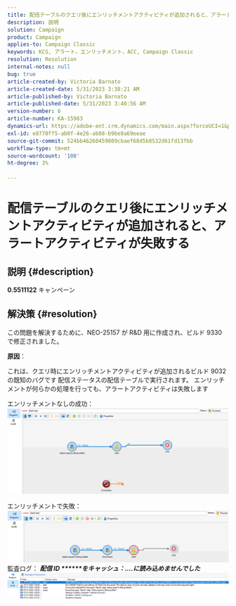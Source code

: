 ```yaml
---
title: 配信テーブルのクエリ後にエンリッチメントアクティビティが追加されると、アラートアクティビティが失敗する
description: 説明
solution: Campaign
product: Campaign
applies-to: Campaign Classic
keywords: KCS, アラート，エンリッチメント，ACC, Campaign Classic
resolution: Resolution
internal-notes: null
bug: true
article-created-by: Victoria Barnato
article-created-date: 5/31/2023 3:38:21 AM
article-published-by: Victoria Barnato
article-published-date: 5/31/2023 3:40:56 AM
version-number: 6
article-number: KA-15983
dynamics-url: https://adobe-ent.crm.dynamics.com/main.aspx?forceUCI=1&pagetype=entityrecord&etn=knowledgearticle&id=409b9291-64ff-ed11-8f6e-6045bd006149
exl-id: e8770ff5-ab0f-4e26-ab08-b9be8a69eeae
source-git-commit: 524bb46260459809cbaef68d5b8532d61fd13fbb
workflow-type: tm+mt
source-wordcount: '108'
ht-degree: 3%

---
```


# 配信テーブルのクエリ後にエンリッチメントアクティビティが追加されると、アラートアクティビティが失敗する

## 説明 {#description}

<b>0.5511122</b>
キャンペーン


## 解決策 {#resolution}


この問題を解決するために、NEO-25157 が R&amp;D 用に作成され、ビルド 9330 で修正されました。

<b>原因</b>：


これは、クエリ時にエンリッチメントアクティビティが追加されるビルド 9032 の既知のバグです<b> </b>配信ステータスの配信テーブルで実行されます。 エンリッチメントが何らかの処理を行っても、アラートアクティビティは失敗します

エンリッチメントなしの成功：
![](assets/ab975c07-d043-ed11-bba2-0022480868ff.png)

エンリッチメントで失敗：
![](assets/ad975c07-d043-ed11-bba2-0022480868ff.png)
監査ログ： <b>*配信 ID \*\*\*\*\*\*をキャッシュ：....に読み込めませんでした</b>*
![](assets/ac975c07-d043-ed11-bba2-0022480868ff.png)
